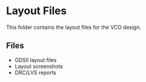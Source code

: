# Layout Files

This folder contains the layout files for the VCO design.

## Files
- GDSII layout files
- Layout screenshots
- DRC/LVS reports
